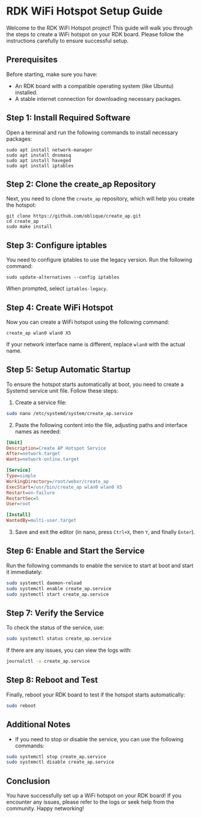 # RDK WiFi Hotspot Setup Guide

Welcome to the RDK WiFi Hotspot project! This guide will walk you through the steps to create a WiFi hotspot on your RDK board. Please follow the instructions carefully to ensure successful setup.

## Prerequisites

Before starting, make sure you have:

- An RDK board with a compatible operating system (like Ubuntu) installed.
- A stable internet connection for downloading necessary packages.

## Step 1: Install Required Software

Open a terminal and run the following commands to install necessary packages:

```shell
sudo apt install network-manager 
sudo apt install dnsmasq 
sudo apt install haveged
sudo apt install iptables
```

## Step 2: Clone the create_ap Repository

Next, you need to clone the `create_ap` repository, which will help you create the hotspot:

```shell
git clone https://github.com/oblique/create_ap.git
cd create_ap
sudo make install
```

## Step 3: Configure iptables

You need to configure iptables to use the legacy version. Run the following command:

```shell
sudo update-alternatives --config iptables
```

When prompted, select `iptables-legacy`.

## Step 4: Create WiFi Hotspot

Now you can create a WiFi hotspot using the following command:

```shell
create_ap wlan0 wlan0 X5
```

If your network interface name is different, replace `wlan0` with the actual name.

## Step 5: Setup Automatic Startup

To ensure the hotspot starts automatically at boot, you need to create a Systemd service unit file. Follow these steps:

1. Create a service file:

```bash
sudo nano /etc/systemd/system/create_ap.service
```

2. Paste the following content into the file, adjusting paths and interface names as needed:

```ini
[Unit]
Description=Create AP Hotspot Service
After=network.target 
Wants=network-online.target  

[Service]
Type=simple
WorkingDirectory=/root/webxr/create_ap 
ExecStart=/usr/bin/create_ap wlan0 wlan0 X5
Restart=on-failure  
RestartSec=5 
User=root  

[Install]
WantedBy=multi-user.target 
```

3. Save and exit the editor (in nano, press `Ctrl+X`, then `Y`, and finally `Enter`).

## Step 6: Enable and Start the Service

Run the following commands to enable the service to start at boot and start it immediately:

```bash
sudo systemctl daemon-reload
sudo systemctl enable create_ap.service
sudo systemctl start create_ap.service
```

## Step 7: Verify the Service

To check the status of the service, use:

```bash
sudo systemctl status create_ap.service
```

If there are any issues, you can view the logs with:

```bash
journalctl -u create_ap.service
```

## Step 8: Reboot and Test

Finally, reboot your RDK board to test if the hotspot starts automatically:

```bash
sudo reboot
```

## Additional Notes

- If you need to stop or disable the service, you can use the following commands:

```bash
sudo systemctl stop create_ap.service
sudo systemctl disable create_ap.service
```

## Conclusion

You have successfully set up a WiFi hotspot on your RDK board! If you encounter any issues, please refer to the logs or seek help from the community. Happy networking!
